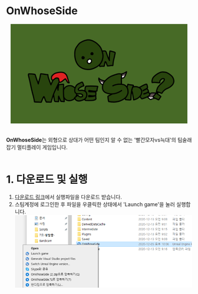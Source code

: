 # OnWhoseSide
<center><img src="title.png" width="480" height="270" alt="Logo"></img>
</center>
<br>

**OnWhoseSide**는 외형으로 상대가 어떤 팀인지 알 수 없는 '빨간모자vs늑대'의 팀술래잡기 멀티플레이 게임입니다.
<br><br>

# 1. 다운로드 및 실행
1. [다운로드 링크](https://drive.google.com/drive/u/1/folders/0AJciAAKm1yGcUk9PVA)에서 실행파일을 다운로드 받습니다.
2. 스팀계정에 로그인한 후 파일을 우클릭한 상태에서 'Launch game'을 눌러 실행합니다. <img src="실행방법.png"></img>
